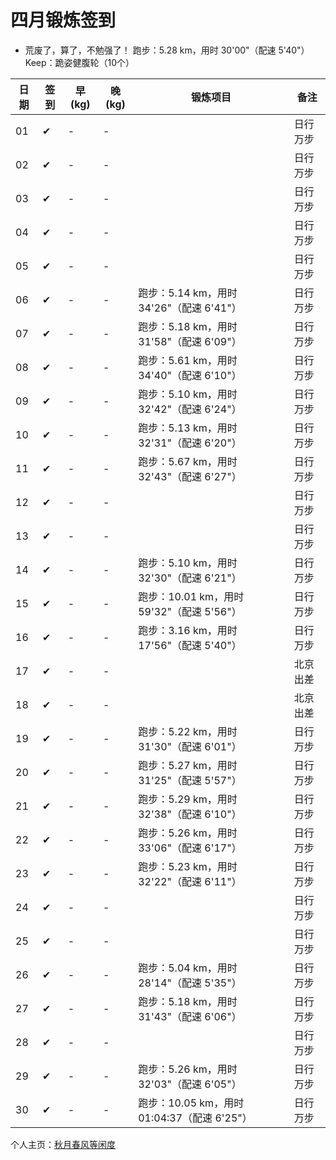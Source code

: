 # 四月锻炼签到

- 荒废了，算了，不勉强了！
跑步：5.28 km，用时 30'00"（配速 5'40"）<br>Keep：跪姿健腹轮（10个）

| 日期 | 签到 | 早(kg) | 晚(kg) | 锻炼项目 | 备注 |
|----|---|---|---|---|---|
| 01 | ✔ | - | - |  | 日行万步 |
| 02 | ✔ | - | - |  | 日行万步 |
| 03 | ✔ | - | - |  | 日行万步 |
| 04 | ✔ | - | - |  | 日行万步 |
| 05 | ✔ | - | - |  | 日行万步 |
| 06 | ✔ | - | - | 跑步：5.14 km，用时 34'26"（配速 6'41"） | 日行万步 |
| 07 | ✔ | - | - | 跑步：5.18 km，用时 31'58"（配速 6'09"） | 日行万步 |
| 08 | ✔ | - | - | 跑步：5.61 km，用时 34'40"（配速 6'10"） | 日行万步 |
| 09 | ✔ | - | - | 跑步：5.10 km，用时 32'42"（配速 6'24"） | 日行万步 |
| 10 | ✔ | - | - | 跑步：5.13 km，用时 32'31"（配速 6'20"） | 日行万步 |
| 11 | ✔ | - | - | 跑步：5.67 km，用时 32'43"（配速 6'27"） | 日行万步 |
| 12 | ✔ | - | - |  | 日行万步 |
| 13 | ✔ | - | - |  | 日行万步 |
| 14 | ✔ | - | - | 跑步：5.10 km，用时 32'30"（配速 6'21"） | 日行万步 |
| 15 | ✔ | - | - | 跑步：10.01 km，用时 59'32"（配速 5'56"） | 日行万步 |
| 16 | ✔ | - | - | 跑步：3.16 km，用时 17'56"（配速 5'40"） | 日行万步 |
| 17 | ✔ | - | - |  | 北京出差 |
| 18 | ✔ | - | - |  | 北京出差 |
| 19 | ✔ | - | - | 跑步：5.22 km，用时 31'30"（配速 6'01"） | 日行万步 |
| 20 | ✔ | - | - | 跑步：5.27 km，用时 31'25"（配速 5'57"） | 日行万步 |
| 21 | ✔ | - | - | 跑步：5.29 km，用时 32'38"（配速 6'10"） | 日行万步 |
| 22 | ✔ | - | - | 跑步：5.26 km，用时 33'06"（配速 6'17"） | 日行万步 |
| 23 | ✔ | - | - | 跑步：5.23 km，用时 32'22"（配速 6'11"） | 日行万步 |
| 24 | ✔ | - | - |  | 日行万步 |
| 25 | ✔ | - | - |  | 日行万步 |
| 26 | ✔ | - | - | 跑步：5.04 km，用时 28'14"（配速 5'35"） | 日行万步 |
| 27 | ✔ | - | - | 跑步：5.18 km，用时 31'43"（配速 6'06"） | 日行万步 |
| 28 | ✔ | - | - |  | 日行万步 |
| 29 | ✔ | - | - | 跑步：5.26 km，用时 32'03"（配速 6'05"） | 日行万步 |
| 30 | ✔ | - | - | 跑步：10.05 km，用时 01:04:37（配速 6'25"） | 日行万步 |

个人主页：<a href="http://renkaigis.com/" target="_blank">秋月春风等闲度</a>
